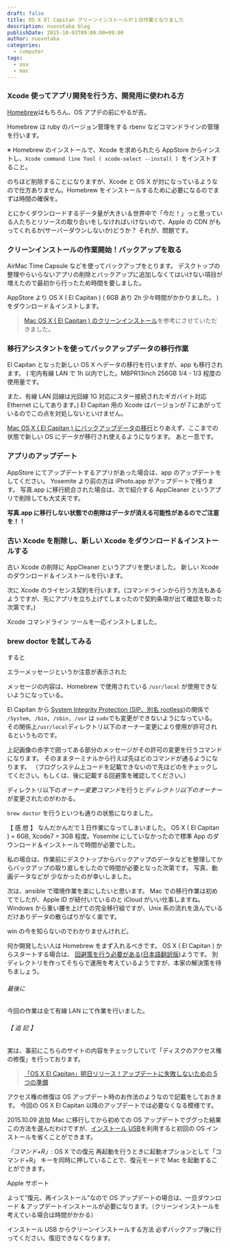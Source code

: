 ```yaml
---
draft: false
title: OS X El Capitan クリーンインストールが１日作業となりました
description: nuovotaka blog
publishDate: 2015-10-03T09:00:00+09:00
author: nuovotaka
categories:
  - computer
tags:
  - osx
  - mac
---
```


### Xcode 使ってアプリ開発を行う方、開発用に使われる方

[Homebrew](http://brew.sh/index_ja.html)はもちろん、OS アプデの前にやるが吉。

Homebrew は ruby のバージョン管理をする rbenv などコマンドラインの管理を行います。

※ Homebrew のインストールで、Xcode を求められたら AppStore からインストし、`Xcode command line Tool ( xcode-select --install ) `をインストすること。

のちほど削除することになりますが、Xcode と OS X が対になっているようなので仕方ありません。Homebrew をインストールするために必要になるのでまずは時間の確保を。

とにかくダウンロードするデータ量が大きい＆世界中で「今だ！」っと思っている人たちとリソースの取り合いをしなければいけないので、Apple の CDN がもってくれるか(サーバーダウンしないか)どうか？
それが、問題です。

### クリーンインストールの作業開始！バックアップを取る

AirMac Time Capsule などを使ってバックアップをとります。
デスクトップの整理やらいらないアプリの削除とバックアップに追加しなくてはいけない項目が増えたので最初から行ったため時間を要しました。

AppStore より OS X ( El Capitan ) ( 6GB あり 2h 少々時間がかかりました。 ) をダウンロード＆インストします。

> [Mac OS X ( El Capitan ) のクリーンインストール](http://wayohoo.com/mac/tips/how-to-clean-install-os-x-el-capitan.html)を参考にさせていただきました。

### 移行アシスタントを使ってバックアップデータの移行作業

El Capitan となった新しい OS X へデータの移行を行いますが、app も移行されます。
( 宅内有線 LAN で 1h 以内でした。MBPR13inch 256GB 1/4 - 1/3 程度の使用量です。

また、有線 LAN 回線は光回線 1G 対応にスター接続されたギガバイト対応 Ethernet にしてあります。)
El Capitan 用の Xcode はバージョンが７にあがっているのでこの点を対処しないといけません。

[Mac OS X ( El Capitan ) にバックアップデータの移行](http://wayohoo.com/mac/beginners/how-to-use-migration-assistant-for-os-x-el-capitan.html)とりあえず、ここまでの状態で新しい OS にデータが移行され使えるようになります。
あと一息です。

### アプリのアップデート

AppStore にてアップデートするアプリがあった場合は、app のアップデートをしてください。
Yosemite より前の方は iPhoto.app がアップデートで残ります。
写真.app に移行統合された場合は、次で紹介する AppCleaner というアプリで削除しても大丈夫です。

**写真.app に移行しない状態での削除はデータが消える可能性があるのでご注意を！！**

### 古い Xcode を削除し、新しい Xcode をダウンロード＆インストールする

古い Xcode の削除に AppCleaner というアプリを使いました。
新しい Xcode のダウンロード＆インストールを行います。

次に Xcode のライセンス契約を行います。(コマンドラインから行う方法もあるようですが、先にアプリを立ち上げてしまったので契約条項が出て確認を取った次第です。)

Xcode コマンドライン ツールを一応インストしました。

### brew doctor を試してみる

すると

エラーメッセージというか注意が表示された

メッセージの内容は、Homebrew で使用されている `/usr/local` が使用できないようになっている。

El Capitan から
[System Integrity Protection (SIP、別名 rootless)](https://en.wikipedia.org/wiki/System_Integrity_Protection)の関係で `/System, /bin, /sbin, /usr` は `sudo`でも変更ができないようになっている。
その関係上`/usr/local`ディレクトリ以下のオーナー変更により使用が許可されるというものです。

上記画像の赤字で囲ってある部分のメッセージがその許可の変更を行うコマンドになります。
そのままターミナルから行えば先ほどのコマンドが通るようになります。
（ブログシステム上コードを記載できないので先ほどのをチェックしてください。もしくは、後に記載する回避策を確認してください。）

ディレクトリ以下の*オーナー変更コマンド*を行うと*ディレクトリ以下のオーナー*が変更されたのがわかる。

`brew doctor` を行うといつも通りの状態になりました。

【 感 想 】
なんだかんだで１日作業になってしまいました。
OS X ( El Capitan ) = 6GB, Xcode7 = 3GB 程度。Yosemite にしていなかったので標準 App のダウンロード＆インストールで時間が必要でした。

私の場合は、作業前にデスクトップからバックアップのデータなどを整理してからバックアップの取り直しをしたので時間が必要となった次第です。
写真、動画データなどが 少なかったのが幸いしました。

次は、ansible で環境作業を楽にしたいと思います。
Mac での移行作業は初めてでしたが、Apple ID が紐付いているのと iCloud がいい仕事しますね。
Windows から重い腰を上げての完全移行組ですが、Unix 系の流れを汲んでいるだけありデータの散らばりがなく楽です。

win の今を知らないのでわかりませんけれど。

何か開発したい人は Homebrew
をまず入れるべきです。
OS X ( El Capitan ) からスタートする場合は、
[回避策を行う必要がある](https://github.com/Homebrew/homebrew/blob/master/share/doc/homebrew/El_Capitan_and_Homebrew.md)([日本語翻訳版](http://www.softantenna.com/wp/mac/os-x-el-capitan-and-homebrew/))ようです。
別ディレクトリを作ってそちらで運用を考えているようですが、本家の解決策を待ちましょう。

###### 最後に

今回の作業は全て有線 LAN にて作業を行いました。

###### 【 追 記 】

実は、事前にこちらのサイトの内容をチェックしていて「ディスクのアクセス権の修復」を行っております。

> [「OS X El Capitan」明日リリース！アップデートに失敗しないための 5 つの準備](http://itea40.jp/technic/mac-beginners/os-x-el-capitan/os-x-el-capitan-is-officially-released-on-october-1-2015/)

アクセス権の修復は OS アップデート時のお作法のようなので記載をしておきます。
今回の OS X El Capitan 以降のアップデートでは必要なくなる模様です。

2015.10.09 追加
Mac に移行してから初めての OS アップデートでググった結果この方法を選んだわけですが、[インストール USB](http://blog.nuovotaka.com/2015/10/make-usb-installer-osx-el-capitan/)を利用すると初回の OS インストールを省くことができます。

_「コマンド+R」_: OS X での復元
再起動を行うときに起動オプションとして「コマンド+R」 キーを同時に押していることで、復元モードで Mac を起動することができます。

Apple サポート

よって”復元、再インストール”なので OS アップデートの場合は、一旦ダウンロード & アップデートインストールが必要になります。（クリーンインストールを考えている場合は時間がかかる）

インストール USB からクリーンインストールする方法
必ずバックアップ後に行ってください。復旧できなくなります。
